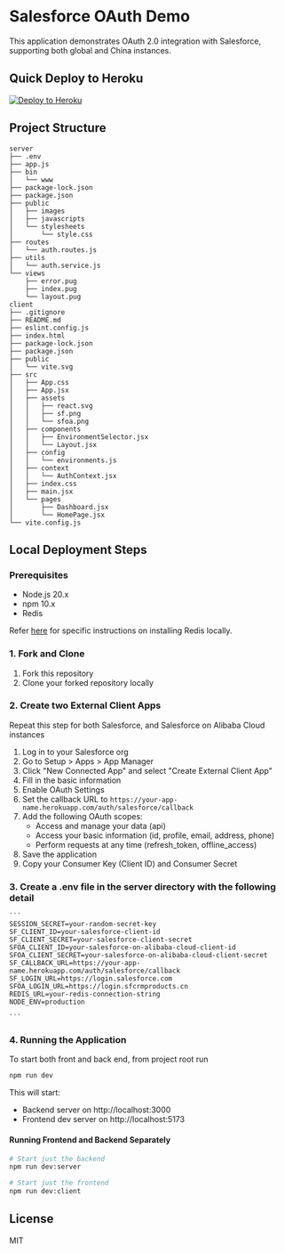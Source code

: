 # Salesforce OAuth Demo

This application demonstrates OAuth 2.0 integration with Salesforce, supporting both global and China instances.

## Quick Deploy to Heroku

[![Deploy to Heroku](https://www.herokucdn.com/deploy/button.svg)](https://heroku.com/deploy?template=https://github.com/adamSellers/china-auth-demo)

## Project Structure

```
server
├── .env
├── app.js
├── bin
│   └── www
├── package-lock.json
├── package.json
├── public
│   ├── images
│   ├── javascripts
│   └── stylesheets
│       └── style.css
├── routes
│   └── auth.routes.js
├── utils
│   └── auth.service.js
└── views
    ├── error.pug
    ├── index.pug
    └── layout.pug
client
├── .gitignore
├── README.md
├── eslint.config.js
├── index.html
├── package-lock.json
├── package.json
├── public
│   └── vite.svg
├── src
│   ├── App.css
│   ├── App.jsx
│   ├── assets
│   │   ├── react.svg
│   │   ├── sf.png
│   │   └── sfoa.png
│   ├── components
│   │   ├── EnvironmentSelector.jsx
│   │   └── Layout.jsx
│   ├── config
│   │   └── environments.js
│   ├── context
│   │   └── AuthContext.jsx
│   ├── index.css
│   ├── main.jsx
│   └── pages
│       ├── Dashboard.jsx
│       └── HomePage.jsx
└── vite.config.js

```

## Local Deployment Steps

### Prerequisites

-   Node.js 20.x
-   npm 10.x
-   Redis

Refer [here](https://redis.io/docs/latest/operate/oss_and_stack/install/install-redis/) for specific instructions on installing Redis locally.

### 1. Fork and Clone

1. Fork this repository
2. Clone your forked repository locally

### 2. Create two External Client Apps

Repeat this step for both Salesforce, and Salesforce on Alibaba Cloud instances

1. Log in to your Salesforce org
2. Go to Setup > Apps > App Manager
3. Click "New Connected App" and select "Create External Client App"
4. Fill in the basic information
5. Enable OAuth Settings
6. Set the callback URL to `https://your-app-name.herokuapp.com/auth/salesforce/callback`
7. Add the following OAuth scopes:
    - Access and manage your data (api)
    - Access your basic information (id, profile, email, address, phone)
    - Perform requests at any time (refresh_token, offline_access)
8. Save the application
9. Copy your Consumer Key (Client ID) and Consumer Secret

### 3. Create a .env file in the server directory with the following detail

    ```
    SESSION_SECRET=your-random-secret-key
    SF_CLIENT_ID=your-salesforce-client-id
    SF_CLIENT_SECRET=your-salesforce-client-secret
    SFOA_CLIENT_ID=your-salesforce-on-alibaba-cloud-client-id
    SFOA_CLIENT_SECRET=your-salesforce-on-alibaba-cloud-client-secret
    SF_CALLBACK_URL=https://your-app-name.herokuapp.com/auth/salesforce/callback
    SF_LOGIN_URL=https://login.salesforce.com
    SFOA_LOGIN_URL=https://login.sfcrmproducts.cn
    REDIS_URL=your-redis-connection-string
    NODE_ENV=production

    ```

### 4. Running the Application

To start both front and back end, from project root run

```bash
npm run dev
```

This will start:

-   Backend server on http://localhost:3000
-   Frontend dev server on http://localhost:5173

#### Running Frontend and Backend Separately

```bash
# Start just the backend
npm run dev:server

# Start just the frontend
npm run dev:client
```

## License

MIT
